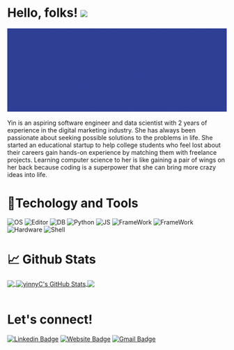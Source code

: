 # Hello, folks! <img src="https://raw.githubusercontent.com/MartinHeinz/MartinHeinz/master/wave.gif" width="30px">

![header](./images/header.gif)

Yin is an aspiring software engineer and data scientist with 2 years of experience in the digital marketing industry. She has always been passionate about seeking possible solutions to the problems in life. She started an educational startup to help college students who feel lost about their careers gain hands-on experience by matching them with freelance projects. Learning computer science to her is like gaining a pair of wings on her back because coding is a superpower that she can bring more crazy ideas into life.

# 🔧Techology and Tools

![OS](https://img.shields.io/badge/OS-Linux-informational?style=flat&logo=Linux&logoColor=white&color=pink)
![Editor](https://img.shields.io/badge/Editor-VSCode-informational?style=flat&logo=Visual-Studio-Code&logoColor=white&color=pink)
![DB](https://img.shields.io/badge/Database-MongoDB-informational?style=flat&logo=MongoDB&logoColor=white&color=pink)
![Python](https://img.shields.io/badge/Code-Python-informational?style=flat&logo=Python&logoColor=white&color=pink)
![JS](https://img.shields.io/badge/Code-JavaScript-informational?style=flat&logo=JavaScript&logoColor=white&color=pink)
![FrameWork](https://img.shields.io/badge/FrameWork-React-informational?style=flat&logo=React&logoColor=white&color=pink)
![FrameWork](https://img.shields.io/badge/FrameWork-Flask-informational?style=flat&logo=Flask&logoColor=white&color=pink)
![Hardware](https://img.shields.io/badge/Hardware-RaspberryPi-informational?style=flat&logo=Raspberry-Pi&logoColor=white&color=pink)
![Shell](https://img.shields.io/badge/Shell-Bash-informational?style=flat&logo=gnu-bash&logoColor=white&color=pink)

# 📈 Github Stats

<a href="https://github.com/yinnyC">
  <img align="center" src="https://github-readme-stats.vercel.app/api/top-langs/?username=yinnyC&langs_count=3&theme=radical" />
</a>
<a href="https://github.com/yinnyC">
  <img align="center" src="https://github-readme-stats.vercel.app/api?username=yinnyC&show_icons=true&line_height=27&count_private=true&theme=radical" alt="yinnyC's GitHub Stats" />
</a>

<a href="https://github.com/yinnyC">
  <img align="center" src="https://github-readme-stats.vercel.app/api/wakatime?username=yinnyC&theme=radical" />
</a><br/><br/>

# Let's connect!

[![Linkedin Badge](https://img.shields.io/badge/-YinChang-blue?style=flat-square&logo=Linkedin&logoColor=white&link=https://www.linkedin.com/in/yin-chang/)](https://www.linkedin.com/in/yin-chang/)
[![Website Badge](https://img.shields.io/badge/-Portfolio-e34f26?style=flat-square&logo=HTML5&logoColor=white&link=https://www.makeschool.com/portfolio/yin-chang)](https://www.makeschool.com/portfolio/yin-chang)
[![Gmail Badge](https://img.shields.io/badge/-yin.chang@students.makeschool.com-d14836?style=flat-square&logo=Gmail&logoColor=white&link=mailto:yin.chang@students.makeschool.com)](mailto:yin.chang@students.makeschool.com)
